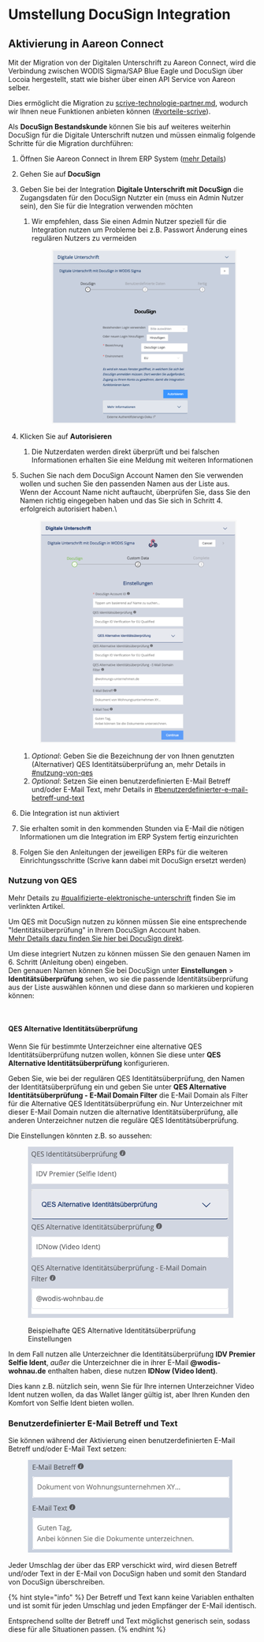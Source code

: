 # Umstellung DocuSign Integration

## Aktivierung in Aareon Connect

Mit der Migration von der Digitalen Unterschrift zu Aareon Connect, wird die Verbindung zwischen WODIS Sigma/SAP Blue Eagle und DocuSign über Locoia hergestellt, statt wie bisher über einen API Service von Aareon selber.

Dies ermöglicht die Migration zu [scrive-technologie-partner.md](scrive-technologie-partner.md "mention"), wodurch wir Ihnen neue Funktionen anbieten können ([#vorteile-scrive](scrive-technologie-partner.md#vorteile-scrive "mention")).

Als **DocuSign Bestandskunde** können Sie bis auf weiteres weiterhin DocuSign für die Digitale Unterschrift nutzen und müssen einmalig folgende Schritte für die Migration durchführen:

1. Öffnen Sie Aareon Connect in Ihrem ERP System ([mehr Details](../../#aareon-connect-per-video-verstehen))
2. Gehen Sie auf **DocuSign**
3. Geben Sie bei der Integration **Digitale Unterschrift mit DocuSign** die Zugangsdaten für den DocuSign Nutzter ein (muss ein Admin Nutzer sein), den Sie für die Integration verwenden möchten
   1.  Wir empfehlen, dass Sie einen Admin Nutzer speziell für die Integration nutzen um Probleme bei z.B. Passwort Änderung eines regulären Nutzers zu vermeiden

       <figure><img src="../../.gitbook/assets/image (2) (1) (1).png" alt=""><figcaption></figcaption></figure>
4. Klicken Sie auf **Autorisieren**
   1. Die Nutzerdaten werden direkt überprüft und bei falschen Informationen erhalten Sie eine Meldung mit weiteren Informationen
5.  Suchen Sie nach dem DocuSign Account Namen den Sie verwenden wollen und suchen Sie den passenden Namen aus der Liste aus.\
    Wenn der Account Name nicht auftaucht, überprüfen Sie, dass Sie den Namen richtig eingegeben haben und das Sie sich in Schritt 4. erfolgreich autorisiert haben.\


    <figure><img src="../../.gitbook/assets/image.png" alt=""><figcaption></figcaption></figure>

    1. _Optional_: Geben Sie die Bezeichnung der von Ihnen genutzten (Alternativer) QES Identitätsüberprüfung an, mehr Details in [#nutzung-von-qes](umstellung-docusign-integration.md#nutzung-von-qes "mention")
    2. _Optional_: Setzen Sie einen benutzerdefinierten E-Mail Betreff und/oder E-Mail Text, mehr Details in [#benutzerdefinierter-e-mail-betreff-und-text](umstellung-docusign-integration.md#benutzerdefinierter-e-mail-betreff-und-text "mention")
6. Die Integration ist nun aktiviert
7. Sie erhalten somit in den kommenden Stunden via E-Mail die nötigen Informationen um die Integration im ERP System fertig einzurichten
8. Folgen Sie den Anleitungen der jeweiligen ERPs für die weiteren Einrichtungsschritte (Scrive kann dabei mit DocuSign ersetzt werden)

### Nutzung von QES

Mehr Details zu [#qualifizierte-elektronische-unterschrift](./#qualifizierte-elektronische-unterschrift "mention") finden Sie im verlinkten Artikel.

Um QES mit DocuSign nutzen zu können müssen Sie eine entsprechende "Identitätsüberprüfung" in Ihrem DocuSign Account haben.\
[Mehr Details dazu finden Sie hier bei DocuSign direkt](https://support.docusign.com/s/document-item?language=de\&rsc\_301=\&bundleId=pik1583277475390\&topicId=eya1583277454804.html&\_LANG=dede).

Um diese integriert Nutzen zu können müssen Sie den genauen Namen im 6. Schritt (Anleitung oben) eingeben.\
Den genauen Namen können Sie bei DocuSign unter **Einstellungen** > **Identitätsüberprüfung** sehen, wo sie die passende Identitätsüberprüfung aus der Liste auswählen können und diese dann so markieren und kopieren können:

<figure><img src="../../.gitbook/assets/Screenshot 2024-05-15 at 17.14.58.png" alt=""><figcaption></figcaption></figure>

#### QES Alternative Identitätsüberprüfung

Wenn Sie für bestimmte Unterzeichner eine alternative QES Identitätsüberprüfung nutzen wollen, können Sie diese unter **QES Alternative Identitätsüberprüfung** konfigurieren.

Geben Sie, wie bei der regulären QES Identitätsüberprüfung, den Namen der Identitätsüberprüfung ein und geben Sie unter **QES Alternative Identitätsüberprüfung - E-Mail Domain Filter** die E-Mail Domain als Filter für die Alternative QES Identitätsüberprüfung ein. Nur Unterzeichner mit dieser E-Mail Domain nutzen die alternative Identitätsüberprüfung, alle anderen Unterzeichner nutzen die reguläre QES Identitätsüberprüfung.

Die Einstellungen könnten z.B. so aussehen:

<figure><img src="../../.gitbook/assets/image (2).png" alt=""><figcaption><p>Beispielhafte QES Alternative Identitätsüberprüfung Einstellungen</p></figcaption></figure>

In dem Fall nutzen alle Unterzeichner die Identitätsüberprüfung **IDV Premier Selfie Ident**, _außer_ die Unterzeichner die in ihrer E-Mail **@wodis-wohnau.de** enthalten haben, diese nutzen **IDNow (Video Ident)**.

Dies kann z.B. nützlich sein, wenn Sie für Ihre internen Unterzeichner Video Ident nutzen wollen, da das Wallet länger gültig ist, aber Ihren Kunden den Komfort von Selfie Ident bieten wollen.

### Benutzerdefinierter E-Mail Betreff und Text

Sie können während der Aktivierung einen benutzerdefinierten E-Mail Betreff und/oder E-Mail Text setzen:

<figure><img src="../../.gitbook/assets/image (68).png" alt=""><figcaption></figcaption></figure>

Jeder Umschlag der über das ERP verschickt wird, wird diesen Betreff und/oder Text in der E-Mail von DocuSign haben und somit den Standard von DocuSign überschreiben.

{% hint style="info" %}
Der Betreff und Text kann keine Variablen enthalten und ist somit für jeden Umschlag und jeden Empfänger der E-Mail identisch.

Entsprechend sollte der Betreff und Text möglichst generisch sein, sodass diese für alle Situationen passen.
{% endhint %}
